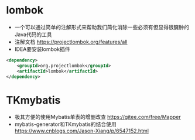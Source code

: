 # lombok

- 一个可以通过简单的注解形式来帮助我们简化消除一些必须有但显得很臃肿的Java代码的工具
- 注解文档 <https://projectlombok.org/features/all>
- IDEA要安装lombok插件

```xml
<dependency>
    <groupId>org.projectlombok</groupId>
    <artifactId>lombok</artifactId>
</dependency>
```

# TKmybatis

- 极其方便的使用Mybatis单表的增删改查 https://gitee.com/free/Mapper
- mybatis-generator和TKmybatis的结合使用 <https://www.cnblogs.com/Jason-Xiang/p/6547152.html>

